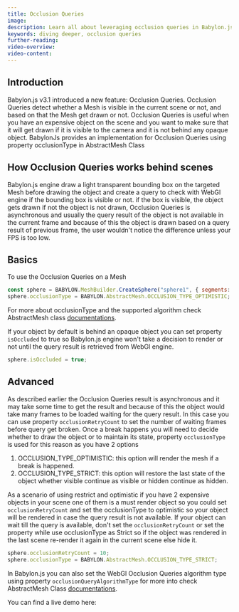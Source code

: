 ```yaml
---
title: Occlusion Queries
image:
description: Learn all about leveraging occlusion queries in Babylon.js.
keywords: diving deeper, occlusion queries
further-reading:
video-overview:
video-content:
---
```


## Introduction

Babylon.js v3.1 introduced a new feature: Occlusion Queries.
Occlusion Queries detect whether a Mesh is visible in the current scene or not, and based on that the Mesh get drawn or not. Occlusion Queries is useful when you have an expensive object on the scene and you want to make sure that it will get drawn if it is visible to the camera and it is not behind any opaque object.
BabylonJs provides an implementation for Occlusion Queries using property occlusionType in AbstractMesh Class

## How Occlusion Queries works behind scenes

Babylon.js engine draw a light transparent bounding box on the targeted Mesh before drawing the object and create a query to check with WebGl engine if the bounding box is visible or not. if the box is visible, the object gets drawn if not the object is not drawn, Occlusion Queries is asynchronous and usually the query result of the object is not available in the current frame and because of this the object is drawn based on a query result of previous frame, the user wouldn't notice the difference unless your FPS is too low.

<Playground id="#QDAZ80#5" title="Occlusion Query Example" description="Simple Example of using occlusion queries in your scene."/>

## Basics

To use the Occlusion Queries on a Mesh

```javascript
const sphere = BABYLON.MeshBuilder.CreateSphere("sphere1", { segments: 16, diameter: 2 }, scene);
sphere.occlusionType = BABYLON.AbstractMesh.OCCLUSION_TYPE_OPTIMISTIC;
```

For more about occlusionType and the supported algorithm check AbstractMesh class [documentations](/typedoc/classes/babylon.abstractmesh).

If your object by default is behind an opaque object you can set property `isOccluded` to true so Babylon.js engine won't take a decision to render or not until the query result is retrieved from WebGl engine.

```javascript
sphere.isOccluded = true;
```

## Advanced

As described earlier the Occlusion Queries result is asynchronous and it may take some time to get the result and because of this the object would take many frames to be loaded waiting for the query result. In this case you can use property `occlusionRetryCount` to set the number of waiting frames before query get broken. Once a break happens you will need to decide whether to draw the object or to maintain its state, property `occlusionType` is used for this reason as you have 2 options

1. OCCLUSION_TYPE_OPTIMISTIC: this option will render the mesh if a break is happened.
2. OCCLUSION_TYPE_STRICT: this option will restore the last state of the object whether visible continue as visible or hidden continue as hidden.

As a scenario of using restrict and optimistic if you have 2 expensive objects in your scene one of them is a must render object so you could set `occlusionRetryCount` and set the occlusionType to optimistic so your object will be rendered in case the query result is not available. If your object can wait till the query is available, don't set the `occlusionRetryCount` or set the property while use occlusionType as Strict so if the object was rendered in the last scene re-render it again in the current scene else hide it.

```javascript
sphere.occlusionRetryCount = 10;
sphere.occlusionType = BABYLON.AbstractMesh.OCCLUSION_TYPE_STRICT;
```

In Babylon.js you can also set the WebGl Occlusion Queries algorithm type using property `occlusionQueryAlgorithmType` for more into check AbstractMesh Class [documentations](/typedoc/classes/babylon.abstractmesh).

You can find a live demo here: <Playground id="#QDAZ80#3" title="Advanced Occlusion Queries" description="Example of using advanced occlusion query methods in your scene."/>
